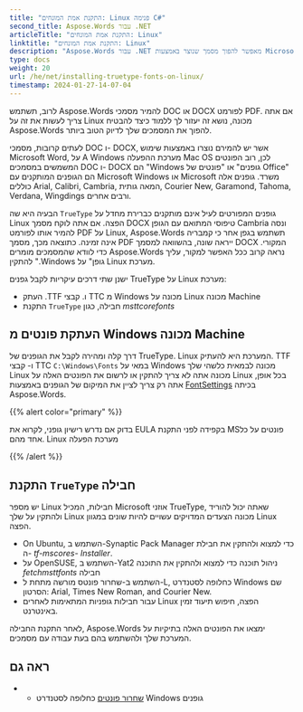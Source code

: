 ```yaml
---
title: "התקנת אמת המונחים: Linux פנימה C#"
second_title: Aspose.Words עבור .NET
articleTitle: "התקנת אמת המונחים: Linux"
linktitle: "התקנת אמת המונחים: Linux"
description: "Aspose.Words עבור .NET מאפשר להפוך מסמך שנוצר באמצעות Microsoft Word על A Linux מכונה עם הדיוק הטוב ביותר באמצעות C#. כדי להשיג זאת, העתק קבצים מגופן מ Windows מכונה או התקנת `TrueType` חבילה על גבי החבילה Linux מכונה C#."
type: docs
weight: 20
url: /he/net/installing-truetype-fonts-on-linux/
timestamp: 2024-01-27-14-07-04
---
```


לרוב, תשתמש Aspose.Words להמיר מסמכי DOC או DOCX לפורמט PDF. אם אתה צריך לעשות את זה על Linux מכונה, נושא זה יעזור לך ללמוד כיצד להבטיח Aspose.Words להפוך את המסמכים שלך לדיוק הטוב ביותר.

לעתים קרובות, מסמכי DOC ו- DOCX, אשר יש להמירם נוצרו באמצעות שימוש Microsoft Word, על A Windows מערכת ההפעלה Mac OS לכן, רוב הפונטים המשמשים במסמכים DOC ו- DOCX הם "Windows גופנים" או "פונטים של Office" הם הגופנים המותקנים עם Microsoft Windows או Microsoft משרד. גופנים אלה כוללים Arial, Calibri, Cambria, המאה גותית, Courier New, Garamond, Tahoma, Verdana, Wingdings ורבים אחרים.

הבעיה היא שה `TrueType` גופנים המפורטים לעיל אינם מותקנים כברירת מחדל על Linux הפצה. אם אתה לוקח מסמך DOCX טיפוסי המתואם עם הגופן Cambria ונסה להמיר אותו לפורמט PDF על Linux, Aspose.Words תשתמש בגפן אחר כי קמבריה אינה זמינה. כתוצאה מכך, מסמך PDF ייראה שונה, בהשוואה למסמך DOCX המקורי. כדי לוודא שהמסמכים מומרים Aspose.Words נראה קרוב ככל האפשר למקור, עליך להתקין ".Windows גופן" על Linux מערכת.

ישנן שתי דרכים עיקריות לקבל גפנים TrueType על Linux מערכת:

- העתק .TTF ו. קבצי TTC מ Windows מכונה על Linux מכונה Machine
- התקנת `TrueType` חבילה, כגון *msttcorefonts*

## העתקת פונטים מ Windows מכונה Machine

דרך קלה ומהירה לקבל את הגופנים של TrueType. Linux המערכת היא להעתיק. TTF ו- קבצי TTC `C:\Windows\Fonts` במאי על Windows מכונה לבמאית כלשהי שלך Linux מכונה אתה לא צריך להתקין או לרשום את הפונטים האלה על Linux בכל אופן, אתה רק צריך לציין את המיקום של הגופנים באמצעות [FontSettings](https://reference.aspose.com/words/net/aspose.words.fonts/fontsettings/) בכיתה Aspose.Words.

{{% alert color="primary" %}}

בדוק אם נדרש רישיון גופני, לקרוא את EULA בקפידה לפני התקנת MSפונטים על כל אחד מהם. Linux מערכת הפעלה

{{% /alert %}}

## התקנת `TrueType` חבילה

יש מספר Linux חבילות, המכיל Microsoft אוזני TrueType, שאתה יכול להוריד ולהתקין על שלך Linux מכונה הצעדים המדויקים עשויים להיות שונים במגוון Linux הפצה.

- On Ubuntu, השתמש ב-Synaptic Pack Manager כדי למצוא ולהתקין את חבילת ה- *tf-mscores- Installer*.
- על OpenSUSE, השתמש ב-Yat2 ניהול תוכנה כדי למצוא ולהתקין את התוכנה *fetchmsttfonts* חבילה
- השתמש ב-שחרור פונטס מורשה מתחת ל-L, כחלופה לסטנדרט Windows שם הסרטון: Arial, Times New Roman, and Courier New.
- עבור חבילות גופניות המתאימות לאחרים Linux הפצה, חיפוש תיעוד זמין באינטרנט.

לאחר התקנת החבילה, Aspose.Words ימצאו את הפונטים האלה בתיקיות על המערכת שלך ולהשתמש בהם בעת עבודה עם מסמכים.

## ראה גם

- - [שחרור פונטים](https://github.com/liberationfonts) כחלופה לסטנדרט Windows גופנים
